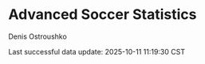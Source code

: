 # Advanced Soccer Statistics
Denis Ostroushko

<!-- gfm -->

Last successful data update: 2025-10-11 11:19:30 CST
